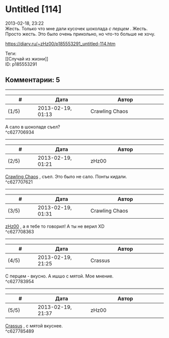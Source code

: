 Untitled [114]
==============

  
2013-02-18, 23:22  
 Жесть. Только что мне дали кусочек шоколада  *с перцем*  . Жесть. Просто жесть. Это было очень прикольно, но что-то больше не хочу.   
  
<https://diary.ru/~zHz00/p185553291_untitled-114.htm>  
  
Теги:  
[[Случай из жизни]]  
ID: p185553291  


Комментарии: 5
--------------

  


---



|         #         |              Дата              |                     Автор                     |           ID           |
| --- | --- | --- | --- |
| (1/5) | 2013-02-19, 01:13 | Crawling Chaos | c627706934 |

  
 А сало в шоколаде съел?   
 ^c627706934

---



|         #         |              Дата              |                     Автор                     |           ID           |
| --- | --- | --- | --- |
| (2/5) | 2013-02-19, 01:21 | zHz00 | c627707621 |

  
  [Crawling Chaos](http://degozaru.diary.ru "de gozaru")  , съел. Это было не сало. Понты кидали.   
 ^c627707621

---



|         #         |              Дата              |                     Автор                     |           ID           |
| --- | --- | --- | --- |
| (3/5) | 2013-02-19, 01:31 | Crawling Chaos | c627708363 |

  
  [zHz00](https://zHz00.diary.ru "Untitled")  , а я тебе то говорил! А ты не верил XD   
 ^c627708363

---



|         #         |              Дата              |                     Автор                     |           ID           |
| --- | --- | --- | --- |
| (4/5) | 2013-02-19, 21:25 | Crassus | c627783954 |

  
 С перцем - вкусно. А ишшо с мятой. Мое мнение.   
 ^c627783954

---



|         #         |              Дата              |                     Автор                     |           ID           |
| --- | --- | --- | --- |
| (5/5) | 2013-02-19, 21:37 | zHz00 | c627785489 |

  
  [Crassus](http://Crassus.diary.ru "Tibi et igni")  , с мятой вкуснее.   
 ^c627785489